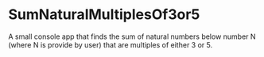 # SumNaturalMultiplesOf3or5
A small console app that finds the sum of natural numbers below number N (where N is provide by user) that are multiples of either 3 or 5.
